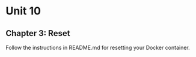 # Unit 10
## Chapter 3: Reset

Follow the instructions in README.md for resetting your Docker container.
